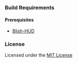 ### Build Requirements

#### Prerequisites

- [Blish-HUD](https://github.com/blish-hud/Blish-HUD)

### License

Licensed under the [MIT License](https://choosealicense.com/licenses/mit/)